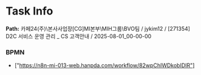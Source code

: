 # Task Info

**Path:** 카페24(주)\본사사업장\[CG]MI본부\MIH그룹\BVO팀 / jykim12 / [271354] D2C 서비스 운영 관리 _ CS 고객안내 / 2025-08-01_00-00-00

### BPMN
- ["https://n8n-mi-013-web.hanpda.com/workflow/82wpChIWDkobIDIR"]


